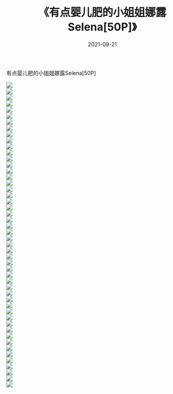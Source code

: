 ﻿---
layout: post
title:  《有点婴儿肥的小姐姐娜露Selena[50P]》
date:   2021-09-21
img: http://pic.660000.xyz/1:/性感/2021/有点婴儿肥的小姐姐娜露Selena[50P]/000.jpg
categories: [美女, 清纯, 唯美]
---

有点婴儿肥的小姐姐娜露Selena[50P]

  ![](http://pic.660000.xyz/1:/性感/2021/有点婴儿肥的小姐姐娜露Selena[50P]/001.jpg) <br> ![](http://pic.660000.xyz/1:/性感/2021/有点婴儿肥的小姐姐娜露Selena[50P]/002.jpg) <br> ![](http://pic.660000.xyz/1:/性感/2021/有点婴儿肥的小姐姐娜露Selena[50P]/003.jpg) <br> ![](http://pic.660000.xyz/1:/性感/2021/有点婴儿肥的小姐姐娜露Selena[50P]/004.jpg) <br> ![](http://pic.660000.xyz/1:/性感/2021/有点婴儿肥的小姐姐娜露Selena[50P]/005.jpg) <br> ![](http://pic.660000.xyz/1:/性感/2021/有点婴儿肥的小姐姐娜露Selena[50P]/006.jpg) <br> ![](http://pic.660000.xyz/1:/性感/2021/有点婴儿肥的小姐姐娜露Selena[50P]/007.jpg) <br> ![](http://pic.660000.xyz/1:/性感/2021/有点婴儿肥的小姐姐娜露Selena[50P]/008.jpg) <br> ![](http://pic.660000.xyz/1:/性感/2021/有点婴儿肥的小姐姐娜露Selena[50P]/009.jpg) <br> ![](http://pic.660000.xyz/1:/性感/2021/有点婴儿肥的小姐姐娜露Selena[50P]/010.jpg) <br> ![](http://pic.660000.xyz/1:/性感/2021/有点婴儿肥的小姐姐娜露Selena[50P]/011.jpg) <br> ![](http://pic.660000.xyz/1:/性感/2021/有点婴儿肥的小姐姐娜露Selena[50P]/012.jpg) <br> ![](http://pic.660000.xyz/1:/性感/2021/有点婴儿肥的小姐姐娜露Selena[50P]/013.jpg) <br> ![](http://pic.660000.xyz/1:/性感/2021/有点婴儿肥的小姐姐娜露Selena[50P]/014.jpg) <br> ![](http://pic.660000.xyz/1:/性感/2021/有点婴儿肥的小姐姐娜露Selena[50P]/015.jpg) <br> ![](http://pic.660000.xyz/1:/性感/2021/有点婴儿肥的小姐姐娜露Selena[50P]/016.jpg) <br> ![](http://pic.660000.xyz/1:/性感/2021/有点婴儿肥的小姐姐娜露Selena[50P]/017.jpg) <br> ![](http://pic.660000.xyz/1:/性感/2021/有点婴儿肥的小姐姐娜露Selena[50P]/018.jpg) <br> ![](http://pic.660000.xyz/1:/性感/2021/有点婴儿肥的小姐姐娜露Selena[50P]/019.jpg) <br> ![](http://pic.660000.xyz/1:/性感/2021/有点婴儿肥的小姐姐娜露Selena[50P]/020.jpg) <br> ![](http://pic.660000.xyz/1:/性感/2021/有点婴儿肥的小姐姐娜露Selena[50P]/021.jpg) <br> ![](http://pic.660000.xyz/1:/性感/2021/有点婴儿肥的小姐姐娜露Selena[50P]/022.jpg) <br> ![](http://pic.660000.xyz/1:/性感/2021/有点婴儿肥的小姐姐娜露Selena[50P]/023.jpg) <br> ![](http://pic.660000.xyz/1:/性感/2021/有点婴儿肥的小姐姐娜露Selena[50P]/024.jpg) <br> ![](http://pic.660000.xyz/1:/性感/2021/有点婴儿肥的小姐姐娜露Selena[50P]/025.jpg) <br> ![](http://pic.660000.xyz/1:/性感/2021/有点婴儿肥的小姐姐娜露Selena[50P]/026.jpg) <br> ![](http://pic.660000.xyz/1:/性感/2021/有点婴儿肥的小姐姐娜露Selena[50P]/027.jpg) <br> ![](http://pic.660000.xyz/1:/性感/2021/有点婴儿肥的小姐姐娜露Selena[50P]/028.jpg) <br> ![](http://pic.660000.xyz/1:/性感/2021/有点婴儿肥的小姐姐娜露Selena[50P]/029.jpg) <br> ![](http://pic.660000.xyz/1:/性感/2021/有点婴儿肥的小姐姐娜露Selena[50P]/030.jpg) <br> ![](http://pic.660000.xyz/1:/性感/2021/有点婴儿肥的小姐姐娜露Selena[50P]/031.jpg) <br> ![](http://pic.660000.xyz/1:/性感/2021/有点婴儿肥的小姐姐娜露Selena[50P]/032.jpg) <br> ![](http://pic.660000.xyz/1:/性感/2021/有点婴儿肥的小姐姐娜露Selena[50P]/033.jpg) <br> ![](http://pic.660000.xyz/1:/性感/2021/有点婴儿肥的小姐姐娜露Selena[50P]/034.jpg) <br> ![](http://pic.660000.xyz/1:/性感/2021/有点婴儿肥的小姐姐娜露Selena[50P]/035.jpg) <br> ![](http://pic.660000.xyz/1:/性感/2021/有点婴儿肥的小姐姐娜露Selena[50P]/036.jpg) <br> ![](http://pic.660000.xyz/1:/性感/2021/有点婴儿肥的小姐姐娜露Selena[50P]/037.jpg) <br> ![](http://pic.660000.xyz/1:/性感/2021/有点婴儿肥的小姐姐娜露Selena[50P]/038.jpg) <br> ![](http://pic.660000.xyz/1:/性感/2021/有点婴儿肥的小姐姐娜露Selena[50P]/039.jpg) <br> ![](http://pic.660000.xyz/1:/性感/2021/有点婴儿肥的小姐姐娜露Selena[50P]/040.jpg) <br> ![](http://pic.660000.xyz/1:/性感/2021/有点婴儿肥的小姐姐娜露Selena[50P]/041.jpg) <br> ![](http://pic.660000.xyz/1:/性感/2021/有点婴儿肥的小姐姐娜露Selena[50P]/042.jpg) <br> ![](http://pic.660000.xyz/1:/性感/2021/有点婴儿肥的小姐姐娜露Selena[50P]/043.jpg) <br> ![](http://pic.660000.xyz/1:/性感/2021/有点婴儿肥的小姐姐娜露Selena[50P]/044.jpg) <br> ![](http://pic.660000.xyz/1:/性感/2021/有点婴儿肥的小姐姐娜露Selena[50P]/045.jpg) <br> ![](http://pic.660000.xyz/1:/性感/2021/有点婴儿肥的小姐姐娜露Selena[50P]/046.jpg) <br> ![](http://pic.660000.xyz/1:/性感/2021/有点婴儿肥的小姐姐娜露Selena[50P]/047.jpg) <br> ![](http://pic.660000.xyz/1:/性感/2021/有点婴儿肥的小姐姐娜露Selena[50P]/048.jpg) <br> ![](http://pic.660000.xyz/1:/性感/2021/有点婴儿肥的小姐姐娜露Selena[50P]/049.jpg) <br> ![](http://pic.660000.xyz/1:/性感/2021/有点婴儿肥的小姐姐娜露Selena[50P]/050.jpg) <br>
